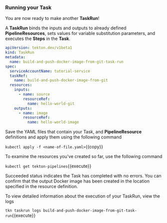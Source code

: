 ### Running your Task

You are now ready to make another **TaskRun**!

A **TaskRun** binds the inputs and outputs to already defined **PipelineResources**, sets values
for variable substitution parameters, and executes the **Steps** in the **Task**.

```yaml
apiVersion: tekton.dev/v1beta1
kind: TaskRun
metadata:
  name: build-and-push-docker-image-from-git-task-run
spec:
  serviceAccountName: tutorial-service
  taskRef:
    name: build-and-push-docker-image-from-git
  resources:
    inputs:
      - name: source
        resourceRef:
          name: hello-world-git
    outputs:
      - name: image
        resourceRef:
          name: hello-world-image
```

Save the YAML files that contain your Task, and **PipelineResource** definitions and apply them using the following command

`kubectl apply -f <name-of-file.yaml>`{{copy}}

To examine the resources you've created so far, use the following command

`kubectl get tekton-pipelines`{{execute}}

Succeeded status indicates the Task has completed with no errors. You
can confirm that the output Docker image has been created in the location specified in the resource definition.

To view detailed information about the execution of your TaskRun, view the logs

`tkn taskrun logs build-and-push-docker-image-from-git-task-run`{{execute}}
